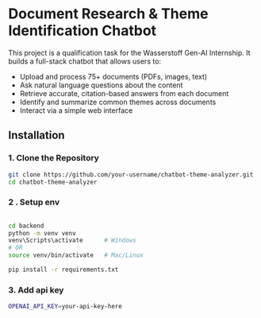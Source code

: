 #  Document Research & Theme Identification Chatbot

This project is a qualification task for the Wasserstoff Gen-AI Internship. It builds a full-stack chatbot that allows users to:

- Upload and process 75+ documents (PDFs, images, text)
- Ask natural language questions about the content
- Retrieve accurate, citation-based answers from each document
- Identify and summarize common themes across documents
- Interact via a simple web interface




## Installation
### 1. Clone the Repository


```bash
git clone https://github.com/your-username/chatbot-theme-analyzer.git
cd chatbot-theme-analyzer

```


### 2 . Setup env


```bash 

cd backend
python -m venv venv
venv\Scripts\activate      # Windows
# OR
source venv/bin/activate   # Mac/Linux

pip install -r requirements.txt


```


### 3. Add api key


``` bash 
OPENAI_API_KEY=your-api-key-here


```


